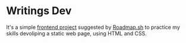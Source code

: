 # Writings Dev

It's a simple [frontend project](https://www.figma.com/file/nh0V05z3NB87ue9v5PcO3R/writings.dev?type=design&node-id=0%3A1&t=2iQplaIojU3ydAfW-1) suggested by [Roadmap.sh](https://roadmap.sh/full-stack) to practice my skills devoliping a static web page, using HTML and CSS.
